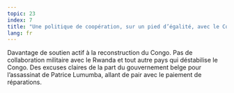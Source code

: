```yaml
---
topic: 23
index: 7
title: "Une politique de coopération, sur un pied d’égalité, avec le Congo."
lang: fr
---
```

Davantage de soutien actif à la reconstruction du Congo.
Pas de collaboration militaire avec le Rwanda et tout autre pays qui
déstabilise le Congo. Des excuses claires de la part du gouvernement belge
pour l’assassinat de Patrice Lumumba, allant de pair avec le paiement de
réparations.
